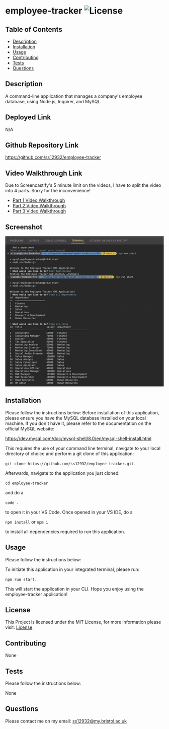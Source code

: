 # employee-tracker ![License](https://img.shields.io/static/v1?label=License&message=MIT&color=green)

## Table of Contents

- [Description](#description)
- [Installation](#installation)
- [Usage](#usage)
- [Contributing](#contributing)
- [Tests](#tests)
- [Questions](#questions)

## Description

A command-line application that manages a company's employee database, using Node.js, Inquirer, and MySQL.

## Deployed Link

N/A

## Github Repository Link

https://github.com/ss12932/employee-tracker

## Video Walkthrough Link

Due to Screencastify's 5 minute limit on the videos, I have to split the video into 4 parts. Sorry for the inconvenience!

- [Part 1 Video Walkthrough](https://drive.google.com/file/d/1boaf6vZDiZq_7hbBd8N-H3I6wI3Yqm_9/view)
- [Part 2 Video Walkthrough](https://drive.google.com/file/d/1wtLr31nGubKaXHyFLYuxSM4gjSHEOMB8/view)
- [Part 3 Video Walkthrough](https://drive.google.com/file/d/1nL0Ccxlv24PLvWRbfK6GuHyJnc9eg4xb/view)

## Screenshot

![cms-screenshot](./public/assets/images/cms_screenshot.png)

## Installation

Please follow the instructions below:
Before installation of this application, please ensure you have the MySQL database installed on your local machine. If you don't have it, please refer to the documentation on the official MySQL website:

https://dev.mysql.com/doc/mysql-shell/8.0/en/mysql-shell-install.html

This requires the use of your command line terminal, navigate to your local directory of choice and perform a git clone of this application:

`git clone https://github.com/ss12932/employee-tracker.git`.

Afterwards, navigate to the application you just cloned:

`cd employee-tracker`

and do a

`code .`

to open it in your VS Code. Once opened in your VS IDE, do a

`npm install` or `npm i`

to install all dependencies required to run this application.

## Usage

Please follow the instructions below:

To initiate this application in your integrated terminal, please run:

`npm run start`.

This will start the application in your CLI. Hope you enjoy using the employee-tracker application!

## License

This Project is licensed under the MIT License, for more information please visit: [License](https://choosealicense.com/licenses/mit/)

## Contributing

None

## Tests

Please follow the instructions below:

None

## Questions

Please contact me on my email: ss12932@my.bristol.ac.uk
